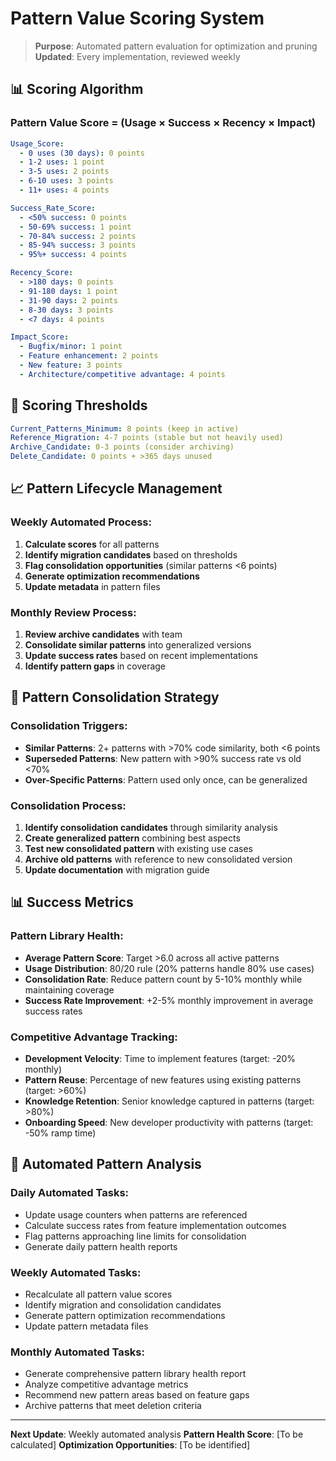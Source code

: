 # Pattern Value Scoring System

> **Purpose**: Automated pattern evaluation for optimization and pruning
> **Updated**: Every implementation, reviewed weekly

## 📊 Scoring Algorithm

### Pattern Value Score = (Usage × Success × Recency × Impact)

```yaml
Usage_Score: 
  - 0 uses (30 days): 0 points
  - 1-2 uses: 1 point
  - 3-5 uses: 2 points
  - 6-10 uses: 3 points
  - 11+ uses: 4 points

Success_Rate_Score:
  - <50% success: 0 points
  - 50-69% success: 1 point
  - 70-84% success: 2 points
  - 85-94% success: 3 points
  - 95%+ success: 4 points

Recency_Score:
  - >180 days: 0 points
  - 91-180 days: 1 point
  - 31-90 days: 2 points
  - 8-30 days: 3 points
  - <7 days: 4 points

Impact_Score:
  - Bugfix/minor: 1 point
  - Feature enhancement: 2 points
  - New feature: 3 points
  - Architecture/competitive advantage: 4 points
```

## 🎯 Scoring Thresholds

```yaml
Current_Patterns_Minimum: 8 points (keep in active)
Reference_Migration: 4-7 points (stable but not heavily used)
Archive_Candidate: 0-3 points (consider archiving)
Delete_Candidate: 0 points + >365 days unused
```

## 📈 Pattern Lifecycle Management

### Weekly Automated Process:
1. **Calculate scores** for all patterns
2. **Identify migration candidates** based on thresholds  
3. **Flag consolidation opportunities** (similar patterns <6 points)
4. **Generate optimization recommendations**
5. **Update metadata** in pattern files

### Monthly Review Process:
1. **Review archive candidates** with team
2. **Consolidate similar patterns** into generalized versions
3. **Update success rates** based on recent implementations
4. **Identify pattern gaps** in coverage

## 🔄 Pattern Consolidation Strategy

### Consolidation Triggers:
- **Similar Patterns**: 2+ patterns with >70% code similarity, both <6 points
- **Superseded Patterns**: New pattern with >90% success rate vs old <70%
- **Over-Specific Patterns**: Pattern used only once, can be generalized

### Consolidation Process:
1. **Identify consolidation candidates** through similarity analysis
2. **Create generalized pattern** combining best aspects
3. **Test new consolidated pattern** with existing use cases
4. **Archive old patterns** with reference to new consolidated version
5. **Update documentation** with migration guide

## 📊 Success Metrics

### Pattern Library Health:
- **Average Pattern Score**: Target >6.0 across all active patterns
- **Usage Distribution**: 80/20 rule (20% patterns handle 80% use cases)
- **Consolidation Rate**: Reduce pattern count by 5-10% monthly while maintaining coverage
- **Success Rate Improvement**: +2-5% monthly improvement in average success rates

### Competitive Advantage Tracking:
- **Development Velocity**: Time to implement features (target: -20% monthly)
- **Pattern Reuse**: Percentage of new features using existing patterns (target: >60%)
- **Knowledge Retention**: Senior knowledge captured in patterns (target: >80%)
- **Onboarding Speed**: New developer productivity with patterns (target: -50% ramp time)

## 🤖 Automated Pattern Analysis

### Daily Automated Tasks:
- Update usage counters when patterns are referenced
- Calculate success rates from feature implementation outcomes
- Flag patterns approaching line limits for consolidation
- Generate daily pattern health reports

### Weekly Automated Tasks:
- Recalculate all pattern value scores
- Identify migration and consolidation candidates
- Generate pattern optimization recommendations
- Update pattern metadata files

### Monthly Automated Tasks:
- Generate comprehensive pattern library health report
- Analyze competitive advantage metrics
- Recommend new pattern areas based on feature gaps
- Archive patterns that meet deletion criteria

---

**Next Update**: Weekly automated analysis
**Pattern Health Score**: [To be calculated]
**Optimization Opportunities**: [To be identified]